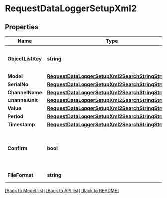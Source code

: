 # RequestDataLoggerSetupXml2

## Properties

Name | Type | Description | Notes
------------ | ------------- | ------------- | -------------
**ObjectListKey** | **string** | XML key of list containing the the measurements | 
**Model** | [**RequestDataLoggerSetupXml2SearchStringStructure**](RequestDataLoggerSetupXml2SearchStringStructure.md) |  | 
**SerialNo** | [**RequestDataLoggerSetupXml2SearchStringStructure**](RequestDataLoggerSetupXml2SearchStringStructure.md) |  | 
**ChannelName** | [**RequestDataLoggerSetupXml2SearchStringStructure**](RequestDataLoggerSetupXml2SearchStringStructure.md) |  | 
**ChannelUnit** | [**RequestDataLoggerSetupXml2SearchStringStructure**](RequestDataLoggerSetupXml2SearchStringStructure.md) |  | 
**Value** | [**RequestDataLoggerSetupXml2SearchStringStructure**](RequestDataLoggerSetupXml2SearchStringStructure.md) |  | 
**Period** | [**RequestDataLoggerSetupXml2SearchStringStructure**](RequestDataLoggerSetupXml2SearchStringStructure.md) |  | 
**Timestamp** | [**RequestDataLoggerSetupXml2SearchStringStructure**](RequestDataLoggerSetupXml2SearchStringStructure.md) |  | 
**Confirm** | **bool** | Provided Configuration Confirmation. Set to true to save current configuration | 
**FileFormat** | **string** | Data File Format | 

[[Back to Model list]](../README.md#documentation-for-models) [[Back to API list]](../README.md#documentation-for-api-endpoints) [[Back to README]](../README.md)


